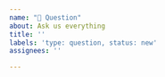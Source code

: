 ```yaml
---
name: "🧐 Question"
about: Ask us everything
title: ''
labels: 'type: question, status: new'
assignees: ''

---
```


<!--

Yay, thanks for your contribution. You're awesome 🥰

We're happy to answer your question. However, maybe your question has already been answered.
So please check the issue tracker or the FAQ (Wiki) first. Or just file an issue, I'm just a hint not your boss.

-->

